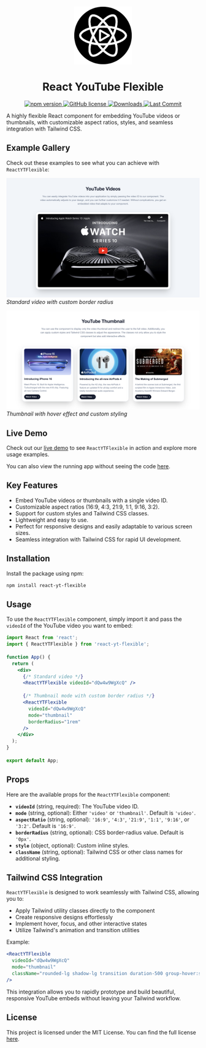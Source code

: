 <p align="center">
  <img src="./assets/logo.png" alt="Logo" width="150" />
</p>

<h1 align="center">React YouTube Flexible</h1>


<p align="center">
  <a href="https://www.npmjs.com/package/react-yt-flexible">
    <img src="https://img.shields.io/npm/v/react-yt-flexible.svg?style=flat-square" alt="npm version" />
  </a>
  <a href="https://github.com/lreynaldoj/react-yt-flexible/blob/main/LICENSE">
    <img src="https://img.shields.io/github/license/lreynaldoj/react-yt-flexible" alt="GitHub license" />
  </a>
  <a href="https://www.npmjs.com/package/react-yt-flexible">
    <img src="https://img.shields.io/npm/dm/react-yt-flexible.svg?style=flat-square" alt="Downloads" />
  </a>
  <a href="https://github.com/lreynaldoj/react-yt-flexible/commits/main">
    <img src="https://img.shields.io/github/last-commit/lreynaldoj/react-yt-flexible?style=flat-square" alt="Last Commit" />
  </a>
</p>


A highly flexible React component for embedding YouTube videos or thumbnails, with customizable aspect ratios, styles, and seamless integration with Tailwind CSS.

## Example Gallery

Check out these examples to see what you can achieve with `ReactYTFlexible`:

![Standard Video Example](./assets/standard-video.png)
*Standard video with custom border radius*

![Thumbnail Example](./assets/thumbnail-example.png)
*Thumbnail with hover effect and custom styling*

## Live Demo

Check out our [live demo](https://codesandbox.io/p/github/lreynaldoj/react-yt-flexible-examples/main?import=true) to see `ReactYTFlexible` in action and explore more usage examples.

You can also view the running app without seeing the code [here](https://react-yt-flexible-examples.vercel.app/).

## Key Features

- Embed YouTube videos or thumbnails with a single video ID.
- Customizable aspect ratios (16:9, 4:3, 21:9, 1:1, 9:16, 3:2).
- Support for custom styles and Tailwind CSS classes.
- Lightweight and easy to use.
- Perfect for responsive designs and easily adaptable to various screen sizes.
- Seamless integration with Tailwind CSS for rapid UI development.

## Installation

Install the package using npm:

```bash
npm install react-yt-flexible
```

## Usage

To use the `ReactYTFlexible` component, simply import it and pass the `videoId` of the YouTube video you want to embed:

```jsx
import React from 'react';
import { ReactYTFlexible } from 'react-yt-flexible';

function App() {
  return (
    <div>
      {/* Standard video */}
      <ReactYTFlexible videoId="dQw4w9WgXcQ" />
      
      {/* Thumbnail mode with custom border radius */}
      <ReactYTFlexible
        videoId="dQw4w9WgXcQ"
        mode="thumbnail"
        borderRadius="1rem"
      />
    </div>
  );
}

export default App;
```

## Props

Here are the available props for the `ReactYTFlexible` component:

- **`videoId`** (string, required): The YouTube video ID.
- **`mode`** (string, optional): Either `'video'` or `'thumbnail'`. Default is `'video'`.
- **`aspectRatio`** (string, optional): `'16:9'`, `'4:3'`, `'21:9'`, `'1:1'`, `'9:16'`, or `'3:2'`. Default is `'16:9'`.
- **`borderRadius`** (string, optional): CSS border-radius value. Default is `'0px'`.
- **`style`** (object, optional): Custom inline styles.
- **`className`** (string, optional): Tailwind CSS or other class names for additional styling.

## Tailwind CSS Integration

`ReactYTFlexible` is designed to work seamlessly with Tailwind CSS, allowing you to:

- Apply Tailwind utility classes directly to the component
- Create responsive designs effortlessly
- Implement hover, focus, and other interactive states
- Utilize Tailwind's animation and transition utilities

Example:

```jsx
<ReactYTFlexible
  videoId="dQw4w9WgXcQ"
  mode="thumbnail"
  className="rounded-lg shadow-lg transition duration-500 group-hover:scale-105"
/>
```

This integration allows you to rapidly prototype and build beautiful, responsive YouTube embeds without leaving your Tailwind workflow.

## License

This project is licensed under the MIT License. You can find the full license [here](https://github.com/lreynaldoj/react-yt-flexible/blob/main/LICENSE).